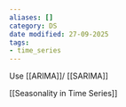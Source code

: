 ```yaml
---
aliases: []
category: DS
date modified: 27-09-2025
tags:
- time_series
---
```

Use [[ARIMA]]/ [[SARIMA]]

[[Seasonality in Time Series]]